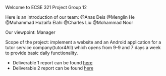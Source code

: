 Welcome to ECSE 321 Project Group 12

Here is an introduction of our team: 
@Anas Deis  @Menglin He  @Muhammad Huzaifa Elahi  @Charles Liu  @Mohammad Noor

Our viewpoint: Manager

Scope of the project: implement a website and an Android application for a tutor service company(tutor4All) which opens from 9-9 and 7 days a week to provide basic daily functionality. 

* Deliverable 1 report can be found [here](https://github.com/McGill-ECSE321-Fall2019/project-group-12/wiki/Deliverable-1---Report) 
* Deliverable 2 report can be found [here](https://github.com/McGill-ECSE321-Fall2019/project-group-12/wiki/Deliverable-2---Report)
